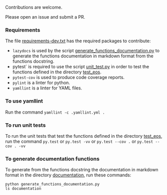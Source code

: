 Contributions are welcome.

Please open an issue and submit a PR.

### Requirements

The file [requirements-dev.txt](requirements-dev.txt) has the required packages to contribute:
* `lazydocs` is used by the script [generate_functions_documentation.py](generate_functions_documentation.py) to generate the functions documentation in markdown format from the functions docstring.
* pytest` is required to use the script [unit_test.py](unit_test.py) in order to test the functions defined in the directory [test_eos](test_eos).
* `pytest-cov` is used to produce code coverage reports.
* `pylint` is a linter for python.
* `yamllint` is a linter for YAML files.

### To use yamllint

Run the command `yamllint -c .yamllint.yml .`

### To run unit tests

To run the unit tests that test the functions defined in the directory [test_eos](test_eos), run the command `py.test` or `py.test -vv` or `py.test --cov .` or `py.test --cov . -vv`

### To generate documentation functions

To generate from the functions docstring the documentation in markdown format in the directory [documentation](documentation), run these commands:

```shell
python generate_functions_documentation.py
ls documentation
```
